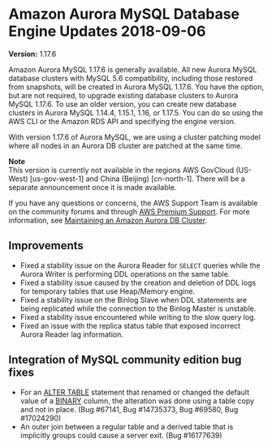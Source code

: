 # Amazon Aurora MySQL Database Engine Updates 2018\-09\-06<a name="AuroraMySQL.Updates.1176"></a>

**Version:** 1\.17\.6

Amazon Aurora MySQL 1\.17\.6 is generally available\. All new Aurora MySQL database clusters with MySQL 5\.6 compatibility, including those restored from snapshots, will be created in Aurora MySQL 1\.17\.6\. You have the option, but are not required, to upgrade existing database clusters to Aurora MySQL 1\.17\.6\. To use an older version, you can create new database clusters in Aurora MySQL 1\.14\.4, 1\.15\.1, 1\.16, or 1\.17\.5\. You can do so using the AWS CLI or the Amazon RDS API and specifying the engine version\. 

With version 1\.17\.6 of Aurora MySQL, we are using a cluster patching model where all nodes in an Aurora DB cluster are patched at the same time\. 

**Note**  
 This version is currently not available in the regions AWS GovCloud \(US\-West\) \[us\-gov\-west\-1\] and China \(Beijing\) \[cn\-north\-1\]\. There will be a separate announcement once it is made available\. 

If you have any questions or concerns, the AWS Support Team is available on the community forums and through [AWS Premium Support](http://aws.amazon.com/support)\. For more information, see [Maintaining an Amazon Aurora DB Cluster](USER_UpgradeDBInstance.Maintenance.md)\.

## Improvements<a name="AuroraMySQL.Updates.1176.Improvements"></a>
+  Fixed a stability issue on the Aurora Reader for `SELECT` queries while the Aurora Writer is performing DDL operations on the same table\. 
+  Fixed a stability issue caused by the creation and deletion of DDL logs for temporary tables that use Heap/Memory engine\. 
+  Fixed a stability issue on the Binlog Slave when DDL statements are being replicated while the connection to the Binlog Master is unstable\. 
+  Fixed a stability issue encountered while writing to the slow query log\. 
+  Fixed an issue with the replica status table that exposed incorrect Aurora Reader lag information\. 

## Integration of MySQL community edition bug fixes<a name="AuroraMySQL.Updates.1176.Patches"></a>
+  For an [ALTER TABLE](https://dev.mysql.com/doc/refman/5.6/en/alter-table.html) statement that renamed or changed the default value of a [BINARY](https://dev.mysql.com/doc/refman/5.6/en/binary-varbinary.html) column, the alteration was done using a table copy and not in place\. \(Bug \#67141, Bug \#14735373, Bug \#69580, Bug \#17024290\) 
+  An outer join between a regular table and a derived table that is implicitly groups could cause a server exit\. \(Bug \#16177639\) 